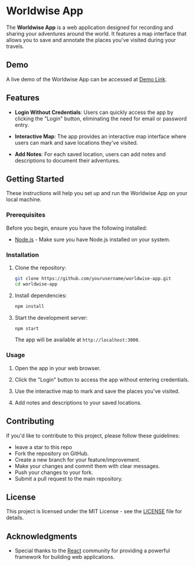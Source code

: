 # Worldwise App

The **Worldwise App** is a web application designed for recording and sharing your adventures around the world. It features a map interface that allows you to save and annotate the places you've visited during your travels.

## Demo

A live demo of the Worldwise App can be accessed at [Demo Link](https://your-demo-link.com).

## Features

- **Login Without Credentials**: Users can quickly access the app by clicking the "Login" button, eliminating the need for email or password entry.

- **Interactive Map**: The app provides an interactive map interface where users can mark and save locations they've visited.

- **Add Notes**: For each saved location, users can add notes and descriptions to document their adventures.

## Getting Started

These instructions will help you set up and run the Worldwise App on your local machine.

### Prerequisites

Before you begin, ensure you have the following installed:

- [Node.js](https://nodejs.org/) - Make sure you have Node.js installed on your system.

### Installation

1. Clone the repository:

   ```bash
   git clone https://github.com/yourusername/worldwise-app.git
   cd worldwise-app
   ```

2. Install dependencies:

   ```bash
   npm install
   ```

3. Start the development server:

   ```bash
   npm start
   ```

   The app will be available at `http://localhost:3000`.

### Usage

1. Open the app in your web browser.

2. Click the "Login" button to access the app without entering credentials.

3. Use the interactive map to mark and save the places you've visited.

4. Add notes and descriptions to your saved locations.

## Contributing

If you'd like to contribute to this project, please follow these guidelines:

- leave a star to this repo
- Fork the repository on GitHub.
- Create a new branch for your feature/improvement.
- Make your changes and commit them with clear messages.
- Push your changes to your fork.
- Submit a pull request to the main repository.

## License

This project is licensed under the MIT License - see the [LICENSE](LICENSE) file for details.

## Acknowledgments

- Special thanks to the [React](https://reactjs.org/) community for providing a powerful framework for building web applications.
